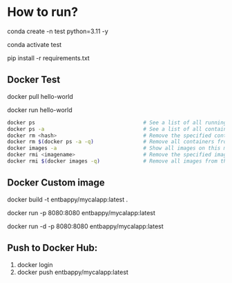 # How to run?

conda create -n test python=3.11 -y

conda activate test

pip install -r requirements.txt


## Docker Test

docker pull hello-world

docker run hello-world


```bash
docker ps                                   # See a list of all running containers
docker ps -a                                # See a list of all containers, even the ones not running
docker rm <hash>                            # Remove the specified container from this machine
docker rm $(docker ps -a -q)                # Remove all containers from this machine
docker images -a                            # Show all images on this machine
docker rmi <imagename>                      # Remove the specified image from this machine
docker rmi $(docker images -q)              # Remove all images from this machine
```


## Docker Custom image

docker build -t entbappy/mycalapp:latest .

docker run -p 8080:8080 entbappy/mycalapp:latest

docker run -d -p 8080:8080 entbappy/mycalapp:latest 



## Push to Docker Hub:

1. docker login  
2. docker push entbappy/mycalapp:latest     